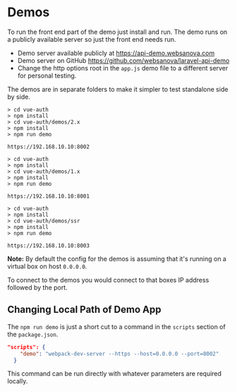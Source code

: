 # Demos

To run the front end part of the demo just install and run. The demo runs on a publicly available server so just the front end needs run.

* Demo server available publicly at https://api-demo.websanova.com
* Demo server on GitHub https://github.com/websanova/laravel-api-demo
* Change the http options root in the `app.js` demo file to a different server for personal testing.

The demos are in separate folders to make it simpler to test standalone side by side.

```shell
> cd vue-auth
> npm install
> cd vue-auth/demos/2.x
> npm install
> npm run demo

https://192.168.10.10:8002
```

```shell
> cd vue-auth
> npm install
> cd vue-auth/demos/1.x
> npm install
> npm run demo

https://192.168.10.10:8001
```

```shell
> cd vue-auth
> npm install
> cd vue-auth/demos/ssr
> npm install
> npm run demo

https://192.168.10.10:8003
```

**Note:** By default the config for the demos is assuming that it's running on a virtual box on host `0.0.0.0`.

To connect to the demos you would connect to that boxes IP address followed by the port.


## Changing Local Path of Demo App

The `npm run demo` is just a short cut to a command in the `scripts` section of the `package.json`.

```json
"scripts": {
    "demo": "webpack-dev-server --https --host=0.0.0.0 --port=8002"
  }
```

This command can be run directly with whatever parameters are required locally.
